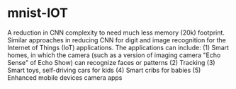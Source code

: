 # mnist-IOT
A reduction in CNN complexity to need much less memory (20k) footprint.
Similar approaches in reducing CNN for digit and image recognition for the Internet of Things (IoT) applications. The applications can include:
  (1) Smart homes, in which the camera (such as a version of imaging camera "Echo Sense" of Echo Show) can recognize faces or patterns
  (2) Tracking 
  (3) Smart toys, self-driving cars for kids
  (4) Smart cribs for babies
  (5) Enhanced mobile devices camera apps
